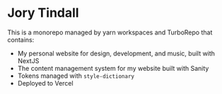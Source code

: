 # Jory Tindall

This is a monorepo managed by yarn workspaces and TurboRepo that contains:

-   My personal website for design, development, and music, built with NextJS
-   The content management system for my website built with Sanity
-   Tokens managed with `style-dictionary`
-   Deployed to Vercel
